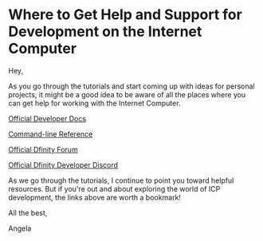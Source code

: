 # Where to Get Help and Support for Development on the Internet Computer

Hey,

As you go through the tutorials and start coming up with ideas for personal projects, it might be a good idea to be aware of all the places where you can get help for working with the Internet Computer.

[Official Developer Docs](https://smartcontracts.org/docs/introduction/welcome.html)

[Command-line Reference](https://smartcontracts.org/docs/developers-guide/cli-reference.html)

[Official Dfinity Forum](https://forum.dfinity.org/)

[Official Dfinity Developer Discord](https://discord.com/invite/cA7y6ezyE2)

As we go through the tutorials, I continue to point you toward helpful resources. But if you're out and about exploring the world of ICP development, the links above are worth a bookmark!

All the best,

Angela
